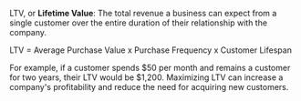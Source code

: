 LTV, or **Lifetime Value**: The total revenue a business can expect from a single customer over the entire duration of their relationship with the company.

LTV = Average Purchase Value x Purchase Frequency x Customer Lifespan

For example, if a customer spends $50 per month and remains a customer for two years, their LTV would be $1,200. Maximizing LTV can increase a company's profitability and reduce the need for acquiring new customers.